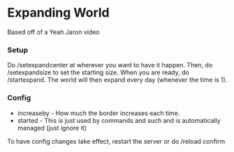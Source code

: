 # Expanding World
Based off of a Yeah Jaron video

### Setup
Do /setexpandcenter at wherever you want to have it happen. Then, do /setexpandsize to set the starting size. When you are ready, do /startexpand. The world will then expand every day (whenever the time is 1).

### Config
- increaseby - How much the border increases each time.
- started - This is just used by commands and such and is automatically managed (just ignore it)

To have config changes take effect, restart the server or do /reload confirm